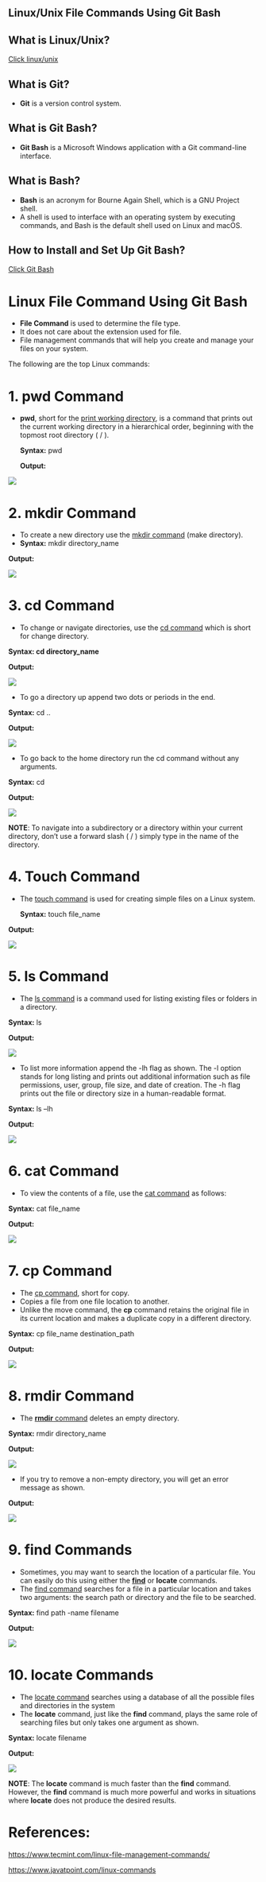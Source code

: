 ## Linux/Unix File Commands Using Git Bash

## What is Linux/Unix?

[Click linux/unix](supporting-files/linux-or-unix.md)

## What is Git?

-   **Git** is a version control system.

## What is Git Bash?

-   **Git Bash** is a Microsoft Windows application with a Git command-line interface.

## What is Bash?

-   **Bash** is an acronym for Bourne Again Shell, which is a GNU Project shell.
-   A shell is used to interface with an operating system by executing commands, and Bash is the default shell used on Linux and macOS.

## How to Install and Set Up Git Bash?

[Click Git Bash](supporting-files/installing-gitbash.md)

# Linux File Command Using Git Bash

-   **File Command** is used to determine the file type.
-   It does not care about the extension used for file.
-   File management commands that will help you create and manage your files on your system.

The following are the top Linux commands:

# 1. pwd Command

-   **pwd**, short for the [print working directory](https://www.tecmint.com/pwd-command-examples/), is a command that prints out the current working directory in a hierarchical order, beginning with the topmost root directory ( / ).

    **Syntax:** pwd

    **Output:**

**![](media/2d672a386aed57eeffb9235dedc55f5a.png)**

# 2. mkdir Command

-   To create a new directory use the [mkdir command](https://www.tecmint.com/mkdir-tar-and-kill-commands-in-linux/) (make directory).
-   **Syntax:** mkdir directory_name

**Output:**

**![](media/1599b13cb0bc58caa3cdc0a45c32f3f6.png)**

# 3. cd Command

-   To change or navigate directories, use the [cd command](https://www.tecmint.com/cd-command-in-linux/) which is short for change directory.

**Syntax: cd directory_name**

**Output:**

![](media/5722f84aed4d0dbdedf2ffcfbcce6f22.png)

-   To go a directory up append two dots or periods in the end.

**Syntax:** cd ..

**Output:**

![](media/d3a85e365b5417f2d824bebd8cd201f0.png)

-   To go back to the home directory run the cd command without any arguments.

**Syntax:** cd

**Output:**

![](media/79fdbfa2d2d0bd39180a506a4d95759d.png)

**NOTE**: To navigate into a subdirectory or a directory within your current directory, don’t use a forward slash ( / ) simply type in the name of the directory.

# 4. Touch Command

-   The [touch command](https://www.tecmint.com/8-pratical-examples-of-linux-touch-command/) is used for creating simple files on a Linux system.

    **Syntax:** touch file_name

**Output:**

![](media/fb2eda8d456a8b06dce48f35a806d228.png)

# 5. ls Command

-   The [ls command](https://www.tecmint.com/15-basic-ls-command-examples-in-linux/) is a command used for listing existing files or folders in a directory.

**Syntax:** ls

**Output:**

![](media/1277aba32c251ef910935d1dec96a4cf.png)

-   To list more information append the -lh flag as shown. The -l option stands for long listing and prints out additional information such as file permissions, user, group, file size, and date of creation. The -h flag prints out the file or directory size in a human-readable format.

**Syntax:** ls –lh

**Output:**

![](media/bd683f1923a868cc126761a147773e13.png)

# 6. cat Command

-   To view the contents of a file, use the [cat command](https://www.tecmint.com/13-basic-cat-command-examples-in-linux/) as follows:

**Syntax:** cat file_name

**Output:**

**![](media/6b328b69597e0320194769fb1c029e12.png)**

# 7. cp Command

-   The [cp command](https://www.tecmint.com/linux-commands-cheat-sheet/#cp), short for copy.
-   Copies a file from one file location to another.
-   Unlike the move command, the **cp** command retains the original file in its current location and makes a duplicate copy in a different directory.

**Syntax:** cp file_name destination_path

**Output:**

**![](media/00e8dab0e9a73c52428e140fc0bfe166.png)**

# 8. rmdir Command

-   The [**rmdir** command](https://www.tecmint.com/linux-commands-cheat-sheet/#rmdir) deletes an empty directory.

**Syntax:** rmdir directory_name

**Output:**

**![](media/1e55f810229720fe193d3d3bc8f489f7.png)**

-   If you try to remove a non-empty directory, you will get an error message as shown.

**Output:**

**![](media/7a2c9720e98165fbd5f98ddd558fbdc1.png)**

# 9. find Commands

-   Sometimes, you may want to search the location of a particular file. You can easily do this using either the [**find**](https://www.tecmint.com/35-practical-examples-of-linux-find-command/) or **locate** commands.
-   The [find command](https://www.tecmint.com/find-files-quickly-in-linux-terminal/) searches for a file in a particular location and takes two arguments: the search path or directory and the file to be searched.

**Syntax:** find path -name filename

**Output:**

**![](media/a2c92498e83650e17eb1762790134782.png)**

# 10. locate Commands

-   The [locate command](https://www.tecmint.com/linux-locate-command-practical-examples/) searches using a database of all the possible files and directories in the system
-   The **locate** command, just like the **find** command, plays the same role of searching files but only takes one argument as shown.

**Syntax:** locate filename

**Output:**

![](media/a172c55d015e8fc58818e16ac512260a.png)

**NOTE**: The **locate** command is much faster than the **find** command. However, the **find** command is much more powerful and works in situations where **locate** does not produce the desired results.

# References:

<https://www.tecmint.com/linux-file-management-commands/>

https://www.javatpoint.com/linux-commands

